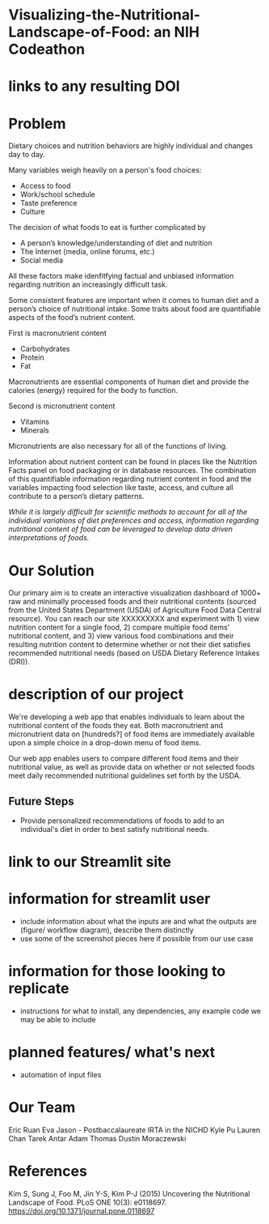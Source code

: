 # Visualizing-the-Nutritional-Landscape-of-Food: an NIH Codeathon
# links to any resulting DOI


# Problem
Dietary choices and nutrition behaviors are highly individual and changes day to day. 

Many variables weigh heavily on a person's food choices:

- Access to food
- Work/school schedule
- Taste preference
- Culture

The decision of what foods to eat is further complicated by

- A person’s knowledge/understanding of diet and nutrition
- The Internet (media, online forums, etc.)
- Social media

All these factors make idenfitfying factual and unbiased information regarding nutrition an increasingly difficult task.

Some consistent features are important when it comes to human diet and a person’s choice of nutritional intake. Some traits about food are quantifiable aspects of the food’s nutrient content.

First is macronutrient content

- Carbohydrates
- Protein
- Fat

Macronutrients are essential components of human diet and provide the calories (energy) required for the body to function.

Second is micronutrient content

- Vitamins
- Minerals

Micronutrients are also necessary for all of the functions of living.

Information about nutrient content can be found in places like the Nutrition Facts panel on food packaging or in database resources. The combination of this quantifiable information regarding nutrient content in food and the variables impacting food selection like taste, access, and culture all contribute to a person’s dietary patterns.

*While it is largely difficult for scientific methods to account for all of the individual variations of diet preferences and access, information regarding nutritional content of food can be leveraged to develop data driven interpretations of foods.*

# Our Solution

Our primary aim is to create an interactive visualization dashboard of 1000+ raw and minimally processed foods and their nutritional contents (sourced from the United States Department (USDA) of Agriculture Food Data Central resource). You can reach our site XXXXXXXXX and experiment with 1) view nutrition content for a single food, 2) compare multiple food items’ nutritional content, and 3) view various food combinations and their resulting nutrition content to determine whether or not their diet satisfies recommended nutritional needs (based on USDA Dietary Reference Intakes (DRI)).

# description of our project

We're developing a web app that enables individuals to learn about the nutritional content of the foods they eat. Both macronutrient and micronutrient data on [hundreds?] of food items are immediately available upon a simple choice in a drop-down menu of food items.

Our web app enables users to compare different food items and their nutritional value, as well as provide data on whether or not selected foods meet daily recommended nutritional guidelines set forth by the USDA.

## Future Steps

- Provide personalized recommendations of foods to add to an individual's diet in order to best satisfy nutritional needs.

# link to our Streamlit site

# information for streamlit user
- include information about what the inputs are and what the outputs are (figure/ workflow diagram), describe them distinctly
- use some of the screenshot pieces here if possible from our use case

# information for those looking to replicate
- instructions for what to install, any dependencies, any example code we may be able to include

# planned features/ what's next
- automation of input files

# Our Team
Eric Ruan
Eva Jason - Postbaccalaureate IRTA in the NICHD
Kyle Pu
Lauren Chan
Tarek Antar
Adam Thomas
Dustin Moraczewski

# References

Kim S, Sung J, Foo M, Jin Y-S, Kim P-J (2015) Uncovering the Nutritional Landscape of Food. PLoS ONE 10(3): e0118697. https://doi.org/10.1371/journal.pone.0118697

